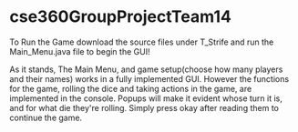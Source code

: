 # cse360GroupProjectTeam14
To Run the Game download the source files under T_Strife and run the Main_Menu.java file to begin the GUI!

As it stands, The Main Menu, and game setup(choose how many players and their names) works in a fully implemented GUI. However the functions for the game, rolling the dice and taking actions in the game, are implemented in the console. Popups will make it evident whose turn it is, and for what die they're rolling. Simply press okay after reading them to continue the game.
